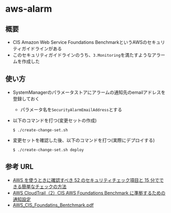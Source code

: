 # aws-alarm

## 概要

- CIS Amazon Web Service Foundations BenchmarkというAWSのセキュリティガイドラインがある
- このセキュリティガイドラインのうち、`3.Monitoring`を満たすようなアラームを作成した

## 使い方

- SystemManagerのパラメータストアにアラームの通知先のemailアドレスを登録しておく
  - パラメータ名を`SecurityAlarmEmailAddress`とする
- 以下のコマンドを打つ(変更セットの作成)
    
    ```$ ./create-change-set.sh```

- 変更セットを確認した後、以下のコマンドを打つ(実際にデプロイする)
  
    ```$ ./create-change-set.sh deploy```

## 参考 URL

- [AWS を使うときに確認すべき 52 のセキュリティチェック項目と 15 分でできる簡単なチェックの方法](https://dev.classmethod.jp/articles/aws-security-check/)
- [AWS CloudTrail（2）CIS AWS Foundations Benchmark に準拠するための通知設定](http://tech.blog.surbiton.jp/aws-cloudtrail-3-cloudwatch-alarm-sns-notification/)
- [AWS_CIS_Foundatins_Bentchmark.pdf](https://d0.awsstatic.com/whitepapers/compliance/AWS_CIS_Foundations_Benchmark.pdf)
